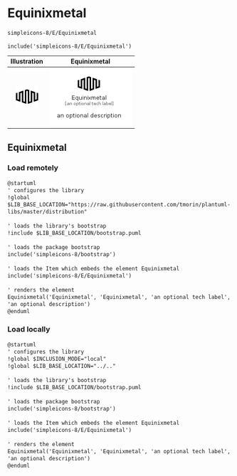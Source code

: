 # Equinixmetal


```text
simpleicons-8/E/Equinixmetal
```

```text
include('simpleicons-8/E/Equinixmetal')
```



| Illustration | Equinixmetal |
| :---: | :---: |
| ![illustration for Illustration](../../simpleicons-8/E/Equinixmetal.png) | ![illustration for Equinixmetal](../../simpleicons-8/E/Equinixmetal.Local.png) |




## Equinixmetal

### Load remotely
```plantuml
@startuml
' configures the library
!global $LIB_BASE_LOCATION="https://raw.githubusercontent.com/tmorin/plantuml-libs/master/distribution"

' loads the library's bootstrap
!include $LIB_BASE_LOCATION/bootstrap.puml

' loads the package bootstrap
include('simpleicons-8/bootstrap')

' loads the Item which embeds the element Equinixmetal
include('simpleicons-8/E/Equinixmetal')

' renders the element
Equinixmetal('Equinixmetal', 'Equinixmetal', 'an optional tech label', 'an optional description')
@enduml
```

### Load locally
```plantuml
@startuml
' configures the library
!global $INCLUSION_MODE="local"
!global $LIB_BASE_LOCATION="../.."

' loads the library's bootstrap
!include $LIB_BASE_LOCATION/bootstrap.puml

' loads the package bootstrap
include('simpleicons-8/bootstrap')

' loads the Item which embeds the element Equinixmetal
include('simpleicons-8/E/Equinixmetal')

' renders the element
Equinixmetal('Equinixmetal', 'Equinixmetal', 'an optional tech label', 'an optional description')
@enduml
```

